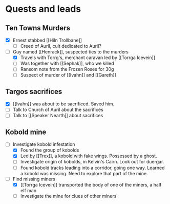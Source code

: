 # Quests and leads

## Ten Towns Murders
- [x] Ernest stabbed [[Hiln Trollbane]]
	- [ ] Creed of Auril, cult dedicated to Auril?
- [ ] Guy named [[Henrack]], suspected ties to the murders
	- [x] Travels with Torrg's, merchant caravan led by [[Torrga Icevein]]
	- [ ] Was together with [[Sephak]], who we killed
	- [ ] Ransom note from the Frozen Roses for 30g
	- [ ] Suspect of murder of [[Ivahn]] and [[Gareth]]

## Targos sacrifices
- [x] [[Ivahn]] was about to be sacrificed. Saved him.
- [ ] Talk to Church of Auril about the sacrifices
- [ ] Talk to [[Speaker Nearth]] about sacrifices

## Kobold mine
- [ ] Investigate kobold infestation
	- [x] Found the group of kobolds
	- [x] Led by [[Trex]], a kobold with fake wings. Possessed by a ghost.
	- [ ] Investigate origin of kobolds, in Kelvin's Cairn. Look out for duergar.
	- [ ] Found kobold tracks leading into a corridor, going one way. Learned a kobold was missing. Need to explore that part of the mine.
- [ ] Find missing miners
	- [x] [[Torrga Icevein]] transported the body of one of the miners, a half elf man
	- [ ] Investigate the mine for clues of other miners